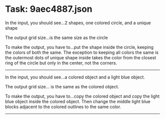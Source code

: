 # Task: 9aec4887.json

In the input, you should see...2 shapes, one colored circle, and a unique shape

The output grid size...is the same size as the circle

To make the output, you have to...put the shape inside the circle, keeping the colors of both the same. The exception to keeping all colors the same is the outermost dots of unique shape inside takes the color from the closest ring of the circle but only in the center, not the corners.

---

In the input, you should see...a colored object and a light blue object.

The output grid size... is the same as the colored object.

To make the output, you have to...copy the colored object and copy the light blue object inside the colored object. Then change the middle light blue blocks adjacent to the colored outlines to the same color.

---

